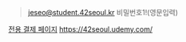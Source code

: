 > jeseo@student.42seoul.kr
> 비밀번호1!(영문입력)

[전용 결제 페이지](https://www.cl-oom.com/usrs/eduRegMgnt/eduRegInfoDetailForm.do?p_crscd=464&mkey=52204&p_crsseq_id=639)
https://42seoul.udemy.com/